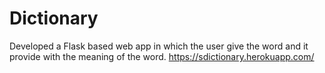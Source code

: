 # Dictionary
Developed a Flask based web app in which the user give the word and it provide with the meaning of the word.
https://sdictionary.herokuapp.com/
